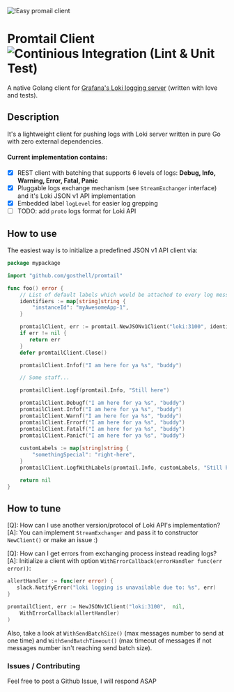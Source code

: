 ![!Easy promail client](./logo.png)

# Promtail Client ![Continious Integration (Lint & Unit Test)](https://github.com/gosthell/promtail/workflows/Continious%20Integration%20(Lint%20&%20Unit%20Test)/badge.svg)

A native Golang client for [Grafana's Loki logging server](https://grafana.com/oss/loki/) (written with love and tests).

## Description

It's a lightweight client for pushing logs with Loki server written in pure Go 
with zero external dependencies.

#### Current implementation contains:

 - [X] REST client with batching that supports 6 levels of logs: **Debug, Info, Warning, Error, Fatal, Panic**
 - [X] Pluggable logs exchange mechanism (see `StreamExchanger` interface) and it's
  Loki JSON v1 API implementation
 - [X] Embedded label `logLevel` for easier log grepping
 - [ ] TODO: add `proto` logs format for Loki API
 
 ## How to use
 
The easiest way is to initialize a predefined JSON v1 API client via:
~~~go
package mypackage

import "github.com/gosthell/promtail"

func foo() error {
    // List of default labels which would be attached to every log message
    identifiers := map[string]string {
        "instanceId": "myAwesomeApp-1",
    }

    promtailClient, err := promtail.NewJSONv1Client("loki:3100", identifiers)
    if err != nil {
       return err
    }
    defer promtailClient.Close()

    promtailClient.Infof("I am here for ya %s", "buddy")

    // Some staff...

    promtailClient.Logf(promtail.Info, "Still here")

    promtailClient.Debugf("I am here for ya %s", "buddy")    
    promtailClient.Infof("I am here for ya %s", "buddy")    
    promtailClient.Warnf("I am here for ya %s", "buddy")    
    promtailClient.Errorf("I am here for ya %s", "buddy")    
    promtailClient.Fatalf("I am here for ya %s", "buddy")    
    promtailClient.Panicf("I am here for ya %s", "buddy")    
    
    customLabels := map[string]string {
        "somethingSpecial": "right-here",
    }
    promtailClient.LogfWithLabels(promtail.Info, customLabels, "Still here")

    return nil
}
~~~
 
## How to tune

[Q]: How can I use another version/protocol of Loki API's implementation?
[A]: You can implement `StreamExchanger` and pass it to constructor `NewClient()` or make an issue :)

[Q]: How can I get errors from exchanging process instead reading logs?
[A]: Initialize a client with option `WithErrorCallback(errorHandler func(err error))`:
~~~go
allertHandler := func(err error) {
   slack.NotifyError("loki logging is unavailable due to: %s", err)
}

promtailClient, err := NewJSONv1Client("loki:3100",  nil, 
    WithErrorCallback(allertHandler)
)
~~~
Also, take a look at `WithSendBatchSize()` (max messages number to send at one 
time) and `WithSendBatchTimeout()` (max timeout of messages if not messages number 
isn't reaching send batch size).

### Issues / Contributing
Feel free to post a Github Issue, I will respond ASAP
 
